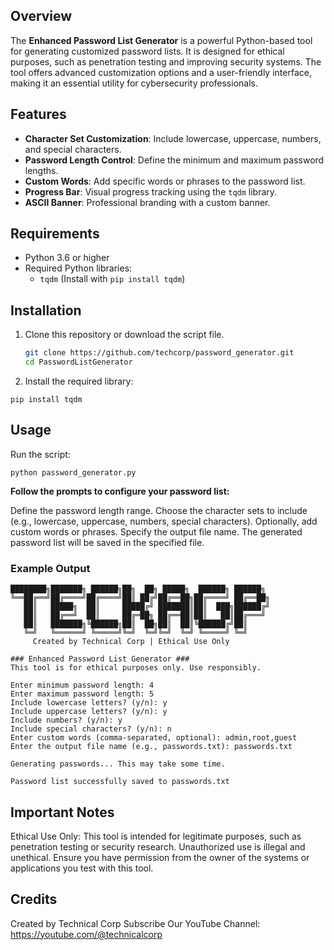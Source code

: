 ## Overview
The **Enhanced Password List Generator** is a powerful Python-based tool for generating customized password lists. It is designed for ethical purposes, such as penetration testing and improving security systems. The tool offers advanced customization options and a user-friendly interface, making it an essential utility for cybersecurity professionals.

## Features
- **Character Set Customization**: Include lowercase, uppercase, numbers, and special characters.
- **Password Length Control**: Define the minimum and maximum password lengths.
- **Custom Words**: Add specific words or phrases to the password list.
- **Progress Bar**: Visual progress tracking using the `tqdm` library.
- **ASCII Banner**: Professional branding with a custom banner.


## Requirements
- Python 3.6 or higher
- Required Python libraries:
  - `tqdm` (Install with `pip install tqdm`)


## Installation
1. Clone this repository or download the script file.
   ```bash
   git clone https://github.com/techcorp/password_generator.git
   cd PasswordListGenerator

2. Install the required library:
```
pip install tqdm
```
## Usage
Run the script:
```
python password_generator.py
```
**Follow the prompts to configure your password list:**

Define the password length range.
Choose the character sets to include (e.g., lowercase, uppercase, numbers, special characters).
Optionally, add custom words or phrases.
Specify the output file name.
The generated password list will be saved in the specified file.

### Example Output
```
████████╗███████╗ ██████╗██╗  ██╗ █████╗  ██████╗ ██████╗ 
╚══██╔══╝██╔════╝██╔════╝██║ ██╔╝██╔══██╗██╔════╝ ██╔══██╗
   ██║   █████╗  ██║     █████╔╝ ███████║██║  ███╗██████╔╝
   ██║   ██╔══╝  ██║     ██╔═██╗ ██╔══██║██║   ██║██╔═══╝ 
   ██║   ███████╗╚██████╗██║  ██╗██║  ██║╚██████╔╝██║     
   ╚═╝   ╚══════╝ ╚═════╝╚═╝  ╚═╝╚═╝  ╚═╝ ╚═════╝ ╚═╝     
     Created by Technical Corp | Ethical Use Only

### Enhanced Password List Generator ###
This tool is for ethical purposes only. Use responsibly.

Enter minimum password length: 4
Enter maximum password length: 5
Include lowercase letters? (y/n): y
Include uppercase letters? (y/n): y
Include numbers? (y/n): y
Include special characters? (y/n): n
Enter custom words (comma-separated, optional): admin,root,guest
Enter the output file name (e.g., passwords.txt): passwords.txt

Generating passwords... This may take some time.

Password list successfully saved to passwords.txt
```
## Important Notes
Ethical Use Only: This tool is intended for legitimate purposes, such as penetration testing or security research. Unauthorized use is illegal and unethical.
Ensure you have permission from the owner of the systems or applications you test with this tool.

## Credits
Created by Technical Corp
Subscribe Our YouTube Channel: https://youtube.com/@technicalcorp
